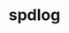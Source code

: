 ---
title: "spdlog"
layout: cache
categories: [package, develop]
meta: {"versions": ["1.11.0", "1.12.0"], "compilers": ["gcc@=11.4.0", "gcc@=7.5.0", "gcc@=9.4.0", "oneapi@=2023.2.0", "oneapi@=2023.2.1"], "oss": ["ubuntu18.04", "ubuntu20.04"], "platforms": ["linux"], "targets": ["aarch64", "neoverse_v1", "ppc64le", "x86_64", "x86_64_v3"], "stacks": ["e4s", "e4s-arm", "e4s-neoverse_v1", "e4s-oneapi", "e4s-power", "radiuss", "root"], "num_specs": 22, "num_specs_by_stack": {"radiuss": 7, "root": 22, "e4s-arm": 1, "e4s-neoverse_v1": 3, "e4s-power": 2, "e4s-oneapi": 7, "e4s": 2}}
spec_details: [{"hash": "aci3yq6e5epvqkksedxcr2llmcchmoe4", "compiler": "gcc@=7.5.0", "versions": ["1.12.0"], "os": "ubuntu18.04", "platform": "linux", "target": "x86_64_v3", "variants": ["build_system=cmake", "build_type=Release", "~fmt_external", "generator=make", "~ipo", "+shared"], "stacks": ["radiuss", "root"], "size": "-", "tarball": "https://binaries.spack.io/develop/build_cache/linux-ubuntu18.04-x86_64_v3/gcc-7.5.0/spdlog-1.12.0/linux-ubuntu18.04-x86_64_v3-gcc-7.5.0-spdlog-1.12.0-aci3yq6e5epvqkksedxcr2llmcchmoe4.spack"}, {"hash": "xxa4be5g4v4awnpek2zjqmjfnqeejlcj", "compiler": "gcc@=7.5.0", "versions": ["1.11.0"], "os": "ubuntu18.04", "platform": "linux", "target": "x86_64_v3", "variants": ["build_system=cmake", "build_type=Release", "~fmt_external", "generator=make", "~ipo", "+shared"], "stacks": ["radiuss", "root"], "size": "-", "tarball": "https://binaries.spack.io/develop/build_cache/linux-ubuntu18.04-x86_64_v3/gcc-7.5.0/spdlog-1.11.0/linux-ubuntu18.04-x86_64_v3-gcc-7.5.0-spdlog-1.11.0-xxa4be5g4v4awnpek2zjqmjfnqeejlcj.spack"}, {"hash": "su3emyzwrc4mlaag4bgk5cliqcjejzvk", "compiler": "gcc@=7.5.0", "versions": ["1.12.0"], "os": "ubuntu18.04", "platform": "linux", "target": "x86_64_v3", "variants": ["build_system=cmake", "build_type=Release", "~fmt_external", "generator=make", "~ipo", "+shared"], "stacks": ["radiuss", "root"], "size": "-", "tarball": "https://binaries.spack.io/develop/build_cache/linux-ubuntu18.04-x86_64_v3/gcc-7.5.0/spdlog-1.12.0/linux-ubuntu18.04-x86_64_v3-gcc-7.5.0-spdlog-1.12.0-su3emyzwrc4mlaag4bgk5cliqcjejzvk.spack"}, {"hash": "u5odgtpdojtqnn6eezmtl7sss4jjjpu3", "compiler": "gcc@=7.5.0", "versions": ["1.12.0"], "os": "ubuntu18.04", "platform": "linux", "target": "x86_64_v3", "variants": ["build_system=cmake", "build_type=Release", "~fmt_external", "generator=make", "~ipo", "+shared"], "stacks": ["radiuss", "root"], "size": "-", "tarball": "https://binaries.spack.io/develop/build_cache/linux-ubuntu18.04-x86_64_v3/gcc-7.5.0/spdlog-1.12.0/linux-ubuntu18.04-x86_64_v3-gcc-7.5.0-spdlog-1.12.0-u5odgtpdojtqnn6eezmtl7sss4jjjpu3.spack"}, {"hash": "3nhsmdev5adqo5sl5i36konlwwn6itqo", "compiler": "gcc@=7.5.0", "versions": ["1.11.0"], "os": "ubuntu18.04", "platform": "linux", "target": "x86_64_v3", "variants": ["build_system=cmake", "build_type=Release", "~fmt_external", "generator=make", "~ipo", "+shared"], "stacks": ["radiuss", "root"], "size": "-", "tarball": "https://binaries.spack.io/develop/build_cache/linux-ubuntu18.04-x86_64_v3/gcc-7.5.0/spdlog-1.11.0/linux-ubuntu18.04-x86_64_v3-gcc-7.5.0-spdlog-1.11.0-3nhsmdev5adqo5sl5i36konlwwn6itqo.spack"}, {"hash": "kua5jnlzpophjnplsxfpvcp6wecoliwa", "compiler": "gcc@=7.5.0", "versions": ["1.12.0"], "os": "ubuntu18.04", "platform": "linux", "target": "x86_64_v3", "variants": ["build_system=cmake", "build_type=Release", "~fmt_external", "generator=make", "~ipo", "+shared"], "stacks": ["radiuss", "root"], "size": "-", "tarball": "https://binaries.spack.io/develop/build_cache/linux-ubuntu18.04-x86_64_v3/gcc-7.5.0/spdlog-1.12.0/linux-ubuntu18.04-x86_64_v3-gcc-7.5.0-spdlog-1.12.0-kua5jnlzpophjnplsxfpvcp6wecoliwa.spack"}, {"hash": "wuq6fxwkaqjeruihrculiq3uo4zcsl5b", "compiler": "gcc@=7.5.0", "versions": ["1.12.0"], "os": "ubuntu18.04", "platform": "linux", "target": "x86_64_v3", "variants": ["build_system=cmake", "build_type=Release", "~fmt_external", "generator=make", "~ipo", "+shared"], "stacks": ["radiuss", "root"], "size": "-", "tarball": "https://binaries.spack.io/develop/build_cache/linux-ubuntu18.04-x86_64_v3/gcc-7.5.0/spdlog-1.12.0/linux-ubuntu18.04-x86_64_v3-gcc-7.5.0-spdlog-1.12.0-wuq6fxwkaqjeruihrculiq3uo4zcsl5b.spack"}, {"hash": "5tfcfxav4x7dvpjctfrpqcpntl72d7tr", "compiler": "gcc@=11.4.0", "versions": ["1.12.0"], "os": "ubuntu20.04", "platform": "linux", "target": "aarch64", "variants": ["build_system=cmake", "build_type=Release", "~fmt_external", "generator=make", "~ipo", "+shared"], "stacks": ["root", "e4s-arm"], "size": "-", "tarball": "https://binaries.spack.io/develop/build_cache/linux-ubuntu20.04-aarch64/gcc-11.4.0/spdlog-1.12.0/linux-ubuntu20.04-aarch64-gcc-11.4.0-spdlog-1.12.0-5tfcfxav4x7dvpjctfrpqcpntl72d7tr.spack"}, {"hash": "jqip6zptjuqjwdsgmci4lnxitvf4gosy", "compiler": "gcc@=11.4.0", "versions": ["1.12.0"], "os": "ubuntu20.04", "platform": "linux", "target": "neoverse_v1", "variants": ["build_system=cmake", "build_type=Release", "~fmt_external", "generator=make", "~ipo", "+shared"], "stacks": ["e4s-neoverse_v1", "root"], "size": "-", "tarball": "https://binaries.spack.io/develop/build_cache/linux-ubuntu20.04-neoverse_v1/gcc-11.4.0/spdlog-1.12.0/linux-ubuntu20.04-neoverse_v1-gcc-11.4.0-spdlog-1.12.0-jqip6zptjuqjwdsgmci4lnxitvf4gosy.spack"}, {"hash": "o2tlmnlv4m6tzrlmqdzkgczyakeasd4j", "compiler": "gcc@=11.4.0", "versions": ["1.12.0"], "os": "ubuntu20.04", "platform": "linux", "target": "neoverse_v1", "variants": ["build_system=cmake", "build_type=Release", "~fmt_external", "generator=make", "~ipo", "+shared"], "stacks": ["e4s-neoverse_v1", "root"], "size": "-", "tarball": "https://binaries.spack.io/develop/build_cache/linux-ubuntu20.04-neoverse_v1/gcc-11.4.0/spdlog-1.12.0/linux-ubuntu20.04-neoverse_v1-gcc-11.4.0-spdlog-1.12.0-o2tlmnlv4m6tzrlmqdzkgczyakeasd4j.spack"}, {"hash": "xv3226ojoez6zd2vk3pri7pgdeqpdrmz", "compiler": "gcc@=11.4.0", "versions": ["1.12.0"], "os": "ubuntu20.04", "platform": "linux", "target": "neoverse_v1", "variants": ["build_system=cmake", "build_type=Release", "~fmt_external", "generator=make", "~ipo", "+shared"], "stacks": ["e4s-neoverse_v1", "root"], "size": "-", "tarball": "https://binaries.spack.io/develop/build_cache/linux-ubuntu20.04-neoverse_v1/gcc-11.4.0/spdlog-1.12.0/linux-ubuntu20.04-neoverse_v1-gcc-11.4.0-spdlog-1.12.0-xv3226ojoez6zd2vk3pri7pgdeqpdrmz.spack"}, {"hash": "6g4tc5uixu6mplylvhuuscdzgm3jh33p", "compiler": "gcc@=9.4.0", "versions": ["1.12.0"], "os": "ubuntu20.04", "platform": "linux", "target": "ppc64le", "variants": ["build_system=cmake", "build_type=Release", "~fmt_external", "generator=make", "~ipo", "+shared"], "stacks": ["root", "e4s-power"], "size": "-", "tarball": "https://binaries.spack.io/develop/build_cache/linux-ubuntu20.04-ppc64le/gcc-9.4.0/spdlog-1.12.0/linux-ubuntu20.04-ppc64le-gcc-9.4.0-spdlog-1.12.0-6g4tc5uixu6mplylvhuuscdzgm3jh33p.spack"}, {"hash": "pvyppmkw7qsgq55qfbnwm4szfvzfrafj", "compiler": "gcc@=9.4.0", "versions": ["1.12.0"], "os": "ubuntu20.04", "platform": "linux", "target": "ppc64le", "variants": ["build_system=cmake", "build_type=Release", "~fmt_external", "generator=make", "~ipo", "+shared"], "stacks": ["root", "e4s-power"], "size": "-", "tarball": "https://binaries.spack.io/develop/build_cache/linux-ubuntu20.04-ppc64le/gcc-9.4.0/spdlog-1.12.0/linux-ubuntu20.04-ppc64le-gcc-9.4.0-spdlog-1.12.0-pvyppmkw7qsgq55qfbnwm4szfvzfrafj.spack"}, {"hash": "prnjf743g23y4zcx33bgjgpo3hg4p3sl", "compiler": "oneapi@=2023.2.0", "versions": ["1.12.0"], "os": "ubuntu20.04", "platform": "linux", "target": "x86_64", "variants": ["build_system=cmake", "build_type=Release", "~fmt_external", "generator=make", "~ipo", "+shared"], "stacks": ["root", "e4s-oneapi"], "size": "-", "tarball": "https://binaries.spack.io/develop/build_cache/linux-ubuntu20.04-x86_64/oneapi-2023.2.0/spdlog-1.12.0/linux-ubuntu20.04-x86_64-oneapi-2023.2.0-spdlog-1.12.0-prnjf743g23y4zcx33bgjgpo3hg4p3sl.spack"}, {"hash": "kfvogmkwvbasmm7rlecw6fzgwpqocmom", "compiler": "oneapi@=2023.2.0", "versions": ["1.12.0"], "os": "ubuntu20.04", "platform": "linux", "target": "x86_64", "variants": ["build_system=cmake", "build_type=Release", "~fmt_external", "generator=make", "~ipo", "+shared"], "stacks": ["root", "e4s-oneapi"], "size": "-", "tarball": "https://binaries.spack.io/develop/build_cache/linux-ubuntu20.04-x86_64/oneapi-2023.2.0/spdlog-1.12.0/linux-ubuntu20.04-x86_64-oneapi-2023.2.0-spdlog-1.12.0-kfvogmkwvbasmm7rlecw6fzgwpqocmom.spack"}, {"hash": "wzfhd2uismy4vgckvdz3oob7ef5bthut", "compiler": "oneapi@=2023.2.0", "versions": ["1.11.0"], "os": "ubuntu20.04", "platform": "linux", "target": "x86_64", "variants": ["build_system=cmake", "build_type=Release", "~fmt_external", "generator=make", "~ipo", "+shared"], "stacks": ["root", "e4s-oneapi"], "size": "-", "tarball": "https://binaries.spack.io/develop/build_cache/linux-ubuntu20.04-x86_64/oneapi-2023.2.0/spdlog-1.11.0/linux-ubuntu20.04-x86_64-oneapi-2023.2.0-spdlog-1.11.0-wzfhd2uismy4vgckvdz3oob7ef5bthut.spack"}, {"hash": "oacsolnnmo5qq4ql6g7geh2doajiuvtr", "compiler": "oneapi@=2023.2.0", "versions": ["1.12.0"], "os": "ubuntu20.04", "platform": "linux", "target": "x86_64", "variants": ["build_system=cmake", "build_type=Release", "~fmt_external", "generator=make", "~ipo", "+shared"], "stacks": ["root", "e4s-oneapi"], "size": "-", "tarball": "https://binaries.spack.io/develop/build_cache/linux-ubuntu20.04-x86_64/oneapi-2023.2.0/spdlog-1.12.0/linux-ubuntu20.04-x86_64-oneapi-2023.2.0-spdlog-1.12.0-oacsolnnmo5qq4ql6g7geh2doajiuvtr.spack"}, {"hash": "ohcaocrblm3cfzst57yvz6aafcxhbx2v", "compiler": "oneapi@=2023.2.0", "versions": ["1.11.0"], "os": "ubuntu20.04", "platform": "linux", "target": "x86_64", "variants": ["build_system=cmake", "build_type=Release", "~fmt_external", "generator=make", "~ipo", "+shared"], "stacks": ["root", "e4s-oneapi"], "size": "-", "tarball": "https://binaries.spack.io/develop/build_cache/linux-ubuntu20.04-x86_64/oneapi-2023.2.0/spdlog-1.11.0/linux-ubuntu20.04-x86_64-oneapi-2023.2.0-spdlog-1.11.0-ohcaocrblm3cfzst57yvz6aafcxhbx2v.spack"}, {"hash": "johub3iazjx4s2vykdxe5f5xfbt54gr6", "compiler": "gcc@=11.4.0", "versions": ["1.12.0"], "os": "ubuntu20.04", "platform": "linux", "target": "x86_64_v3", "variants": ["build_system=cmake", "build_type=Release", "~fmt_external", "generator=make", "~ipo", "+shared"], "stacks": ["root", "e4s"], "size": "-", "tarball": "https://binaries.spack.io/develop/build_cache/linux-ubuntu20.04-x86_64_v3/gcc-11.4.0/spdlog-1.12.0/linux-ubuntu20.04-x86_64_v3-gcc-11.4.0-spdlog-1.12.0-johub3iazjx4s2vykdxe5f5xfbt54gr6.spack"}, {"hash": "rhxgcdp7sxh57sqcboyympolzs7wd4ta", "compiler": "gcc@=11.4.0", "versions": ["1.12.0"], "os": "ubuntu20.04", "platform": "linux", "target": "x86_64_v3", "variants": ["build_system=cmake", "build_type=Release", "~fmt_external", "generator=make", "~ipo", "+shared"], "stacks": ["root", "e4s"], "size": "-", "tarball": "https://binaries.spack.io/develop/build_cache/linux-ubuntu20.04-x86_64_v3/gcc-11.4.0/spdlog-1.12.0/linux-ubuntu20.04-x86_64_v3-gcc-11.4.0-spdlog-1.12.0-rhxgcdp7sxh57sqcboyympolzs7wd4ta.spack"}, {"hash": "4kbeskmknica6bbw2lvp7ieetzz47xe6", "compiler": "oneapi@=2023.2.1", "versions": ["1.12.0"], "os": "ubuntu20.04", "platform": "linux", "target": "x86_64_v3", "variants": ["build_system=cmake", "build_type=Release", "~fmt_external", "generator=make", "~ipo", "+shared"], "stacks": ["root", "e4s-oneapi"], "size": "-", "tarball": "https://binaries.spack.io/develop/build_cache/linux-ubuntu20.04-x86_64_v3/oneapi-2023.2.1/spdlog-1.12.0/linux-ubuntu20.04-x86_64_v3-oneapi-2023.2.1-spdlog-1.12.0-4kbeskmknica6bbw2lvp7ieetzz47xe6.spack"}, {"hash": "groo74q5whpdwthqvycpmyk3euqhhune", "compiler": "oneapi@=2023.2.1", "versions": ["1.12.0"], "os": "ubuntu20.04", "platform": "linux", "target": "x86_64_v3", "variants": ["build_system=cmake", "build_type=Release", "~fmt_external", "generator=make", "~ipo", "+shared"], "stacks": ["root", "e4s-oneapi"], "size": "-", "tarball": "https://binaries.spack.io/develop/build_cache/linux-ubuntu20.04-x86_64_v3/oneapi-2023.2.1/spdlog-1.12.0/linux-ubuntu20.04-x86_64_v3-oneapi-2023.2.1-spdlog-1.12.0-groo74q5whpdwthqvycpmyk3euqhhune.spack"}]
---